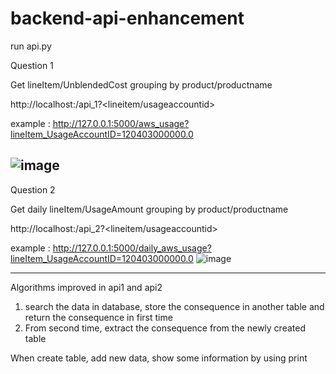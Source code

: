 # backend-api-enhancement



run api.py

Question 1

Get lineItem/UnblendedCost grouping by product/productname

http://localhost:<port>/api_1?<lineitem/usageaccountid>

example : 
http://127.0.0.1:5000/aws_usage?lineItem_UsageAccountID=120403000000.0

![image](https://ftp.bmp.ovh/imgs/2020/08/7a50b900df855d71.png)
--------
Question 2

Get daily lineItem/UsageAmount grouping by product/productname

http://localhost:<port>/api_2?<lineitem/usageaccountid>

example : 
http://127.0.0.1:5000/daily_aws_usage?lineItem_UsageAccountID=120403000000.0
![image](https://ftp.bmp.ovh/imgs/2020/08/5273bf6439752af3.png)

----

Algorithms improved in api1 and api2

1. search the data in database, store the consequence in another table and return the consequence in first time
2. From second time, extract the consequence from the newly created table

When create table, add new data, show some information by using print
